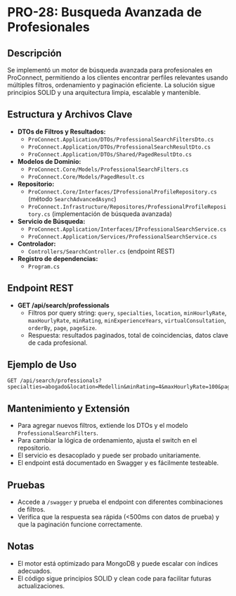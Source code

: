 # PRO-28: Busqueda Avanzada de Profesionales

## Descripción
Se implementó un motor de búsqueda avanzada para profesionales en ProConnect, permitiendo a los clientes encontrar perfiles relevantes usando múltiples filtros, ordenamiento y paginación eficiente. La solución sigue principios SOLID y una arquitectura limpia, escalable y mantenible.

## Estructura y Archivos Clave
- **DTOs de Filtros y Resultados:**
  - `ProConnect.Application/DTOs/ProfessionalSearchFiltersDto.cs`
  - `ProConnect.Application/DTOs/ProfessionalSearchResultDto.cs`
  - `ProConnect.Application/DTOs/Shared/PagedResultDto.cs`
- **Modelos de Dominio:**
  - `ProConnect.Core/Models/ProfessionalSearchFilters.cs`
  - `ProConnect.Core/Models/PagedResult.cs`
- **Repositorio:**
  - `ProConnect.Core/Interfaces/IProfessionalProfileRepository.cs` (método `SearchAdvancedAsync`)
  - `ProConnect.Infrastructure/Repositores/ProfessionalProfileRepository.cs` (implementación de búsqueda avanzada)
- **Servicio de Búsqueda:**
  - `ProConnect.Application/Interfaces/IProfessionalSearchService.cs`
  - `ProConnect.Application/Services/ProfessionalSearchService.cs`
- **Controlador:**
  - `Controllers/SearchController.cs` (endpoint REST)
- **Registro de dependencias:**
  - `Program.cs`

## Endpoint REST
- **GET /api/search/professionals**
  - Filtros por query string: `query`, `specialties`, `location`, `minHourlyRate`, `maxHourlyRate`, `minRating`, `minExperienceYears`, `virtualConsultation`, `orderBy`, `page`, `pageSize`.
  - Respuesta: resultados paginados, total de coincidencias, datos clave de cada profesional.

## Ejemplo de Uso
```
GET /api/search/professionals?specialties=abogado&location=Medellin&minRating=4&maxHourlyRate=100&page=1&pageSize=20
```

## Mantenimiento y Extensión
- Para agregar nuevos filtros, extiende los DTOs y el modelo `ProfessionalSearchFilters`.
- Para cambiar la lógica de ordenamiento, ajusta el switch en el repositorio.
- El servicio es desacoplado y puede ser probado unitariamente.
- El endpoint está documentado en Swagger y es fácilmente testeable.

## Pruebas
- Accede a `/swagger` y prueba el endpoint con diferentes combinaciones de filtros.
- Verifica que la respuesta sea rápida (<500ms con datos de prueba) y que la paginación funcione correctamente.

## Notas
- El motor está optimizado para MongoDB y puede escalar con índices adecuados.
- El código sigue principios SOLID y clean code para facilitar futuras actualizaciones. 